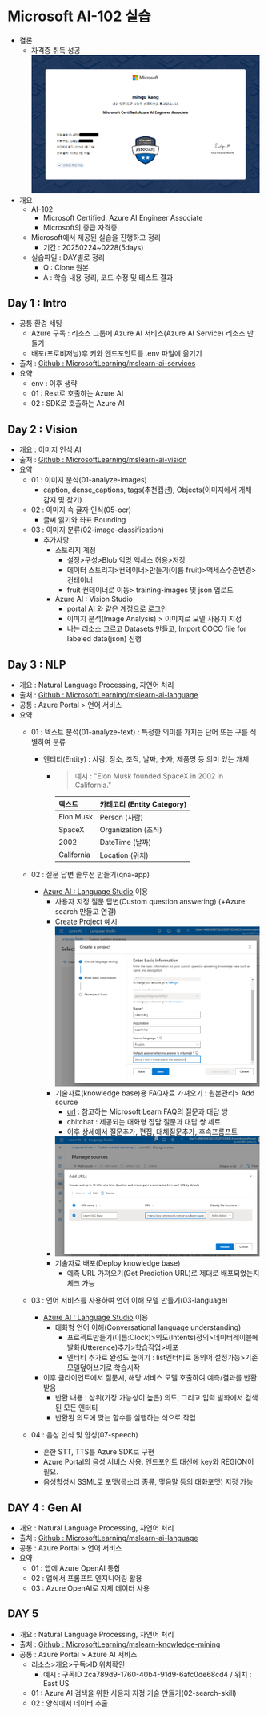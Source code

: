 # Microsoft AI-102 실습

- 결론
  - 자격증 취득 성공
    ![alt text](README/ai-102-certificate.png)
- 개요
  - AI-102
    - Microsoft Certified: Azure AI Engineer Associate
    - Microsoft의 중급 자격증
  - Microsoft에서 제공된 실습을 진행하고 정리
    - 기간 : 20250224~0228(5days)
  - 실습파일 : DAY별로 정리
    - Q : Clone 원본
    - A : 학습 내용 정리, 코드 수정 및 테스트 결과

## Day 1 : Intro

- 공통 환경 세팅
  - Azure 구독 : 리소스 그룹에 Azure AI 서비스(Azure AI Service) 리소스 만들기
  - 배포(프로비저닝)후 키와 엔드포인트를 .env 파일에 옮기기
- 출처 : [Github : MicrosoftLearning/mslearn-ai-services](https://github.com/MicrosoftLearning/mslearn-ai-services)
- 요약
  - env : 이후 생략
  - 01 : Rest로 호출하는 Azure AI
  - 02 : SDK로 호출하는 Azure AI

## Day 2 : Vision

- 개요 : 이미지 인식 AI
- 출처 : [Github : MicrosoftLearning/mslearn-ai-vision](https://github.com/MicrosoftLearning/mslearn-ai-vision)
- 요약
  - 01 : 이미지 분석(01-analyze-images)
    - caption, dense_captions, tags(추천캡션), Objects(이미지에서 개체 감지 및 찾기)
  - 02 : 이미지 속 글자 인식(05-ocr)
    - 글씨 읽기와 좌표 Bounding
  - 03 : 이미지 분류(02-image-classification)
    - 추가사항
      - 스토리지 계정
        - 설정>구성>Blob 익명 액세스 허용>저장
        - 데이터 스토리지>컨테이너>만들기(이름 fruit)>액세스수준변경>컨테이너
        - fruit 컨테이너로 이동> training-images 및 json 업로드
      - Azure AI : Vision Studio
        - portal AI 와 같은 계정으로 로그인
        - 이미지 분석(Image Analysis) > 이미지로 모델 사용자 지정
        - 나는 리소스 고르고 Datasets 만들고, Import COCO file for labeled data(json) 진행

## Day 3 : NLP

- 개요 : Natural Language Processing, 자연어 처리
- 출처 : [Github : MicrosoftLearning/mslearn-ai-language](https://github.com/MicrosoftLearning/mslearn-ai-language)
- 공통 : Azure Portal > 언어 서비스
- 요약
  - 01 : 텍스트 분석(01-analyze-text) : 특정한 의미를 가지는 단어 또는 구를 식별하여 분류
    - 엔터티(Entity) : 사람, 장소, 조직, 날짜, 숫자, 제품명 등 의미 있는 개체
      - > 예시 : "Elon Musk founded SpaceX in 2002 in California."  
  
        | **텍스트**    | **카테고리 (Entity Category)** |
        |--------------|----------------------------|
        | Elon Musk   | Person (사람)               |
        | SpaceX      | Organization (조직)         |
        | 2002        | DateTime (날짜)             |
        | California  | Location (위치)             |

  - 02 : 질문 답변 솔루션 만들기(qna-app)
    - [Azure AI : Language Studio](https://language.cognitive.azure.com/) 이용
      - 사용자 지정 질문 답변(Custom question answering) (+Azure search 만들고 연결)
      - Create Project 예시  
        ![alt text](README/image.png)
      - 기술자료(knowledge base)용 FAQ자료 가져오기 : 원본관리> Add source
        - [url](https://learn.microsoft.com/en-us/training/support/faq?pivots=general) : 참고하는 Microsoft Learn FAQ의 질문과 대답 쌍
        - chitchat : 제공되는 대화형 잡담 질문과 대답 쌍 세트
        - 이후 상세에서 질문추가, 편집, 대체질문추가, 후속프롬프트
      - ![alt text](README/image2.png)
      - 기술자료 배포(Deploy knowledge base)
        - 예측 URL 가져오기(Get Prediction URL)로 제대로 배포되었는지 체크 가능
  - 03 : 언어 서비스를 사용하여 언어 이해 모델 만들기(03-language)
    - [Azure AI : Language Studio](https://language.cognitive.azure.com/) 이용
      - 대화형 언어 이해(Conversational language understanding)
        - 프로젝트만들기(이름:Clock)>의도(Intents)정의>데이터레이블에발화(Utterence)추가>학습작업>배포
        - 엔터티 추가로 완성도 높이기 : list엔터티로 동의어 설정가능>기존모델덮어쓰기로 학습시작
    - 이후 클라이언트에서 질문시, 해당 서비스 모델 호출하여 예측/결과를 반환 받음
      - 반환 내용 : 상위(가장 가능성이 높은) 의도, 그리고 입력 발화에서 검색된 모든 엔터티
      - 반환된 의도에 맞는 함수를 실행하는 식으로 작업
  - 04 : 음성 인식 및 합성(07-speech)
    - 흔한 STT, TTS를 Azure SDK로 구현
    - Azure Portal의 음성 서비스 사용. 엔드포인트 대신에 key와 REGION이 필요.
    - 음성합성시 SSML로 포맷(목소리 종류, 맺음말 등의 대화포맷) 지정 가능

## DAY 4 : Gen AI

- 개요 : Natural Language Processing, 자연어 처리
- 출처 : [Github : MicrosoftLearning/mslearn-ai-language](https://github.com/MicrosoftLearning/mslearn-ai-language)
- 공통 : Azure Portal > 언어 서비스
- 요약
  - 01 : 앱에 Azure OpenAI 통합
  - 02 : 앱에서 프롬프트 엔지니어링 활용
  - 03 : Azure OpenAI로 자체 데이터 사용

## DAY 5

- 개요 : Natural Language Processing, 자연어 처리
- 출처 : [Github : MicrosoftLearning/mslearn-knowledge-mining](https://github.com/MicrosoftLearning/mslearn-knowledge-mining)
- 공통 : Azure Portal > Azure AI 서비스
  - 리소스>개요>구독>ID,위치확인
    - 예시 : 구독ID 2ca789d9-1760-40b4-91d9-6afc0de68cd4 / 위치 : East US
  - 01 : Azure AI 검색을 위한 사용자 지정 기술 만들기(02-search-skill)
  - 02 : 양식에서 데이터 추출
